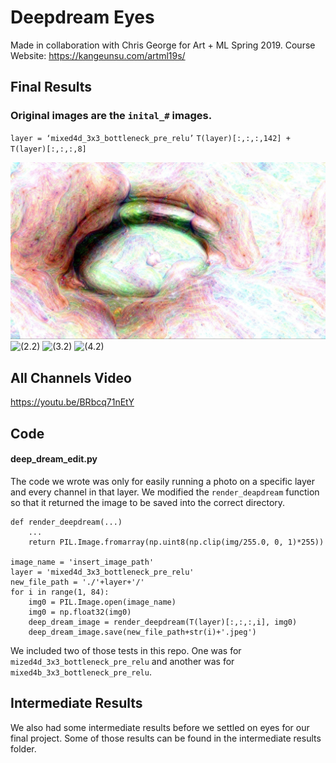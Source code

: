 # Deepdream Eyes
Made in collaboration with Chris George for Art + ML Spring 2019.
Course Website: https://kangeunsu.com/artml19s/

## Final Results
### Original images are the `inital_#` images.
`layer = ‘mixed4d_3x3_bottleneck_pre_relu’`
`T(layer)[:,:,:,142] + T(layer)[:,:,:,8]`

![](./final_1.jpg "(1.2)")
![](./final_2.png "(2.2)")
![](./final_3.png "(3.2)")
![](./final_4.png "(4.2)")

## All Channels Video

https://youtu.be/BRbcq71nEtY

## Code
#### deep_dream_edit.py
The code we wrote was only for easily running a photo on a specific layer and every channel in that layer. We modified the `render_deapdream` function so that it returned the image to be saved into the correct directory.
```
def render_deepdream(...)
    ...
    return PIL.Image.fromarray(np.uint8(np.clip(img/255.0, 0, 1)*255))

image_name = 'insert_image_path'
layer = 'mixed4d_3x3_bottleneck_pre_relu'
new_file_path = './'+layer+'/'
for i in range(1, 84):
    img0 = PIL.Image.open(image_name)
    img0 = np.float32(img0)
    deep_dream_image = render_deepdream(T(layer)[:,:,:,i], img0)
    deep_dream_image.save(new_file_path+str(i)+'.jpeg')
```
We included two of those tests in this repo. One was for `mized4d_3x3_bottleneck_pre_relu` and another was for `mixed4b_3x3_bottleneck_pre_relu`.

## Intermediate Results
We also had some intermediate results before we settled on eyes for our final project. Some of those results can be found in the intermediate results folder.
